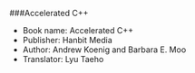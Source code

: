 ###Accelerated C++

- Book name: Accelerated C++
- Publisher: Hanbit Media
- Author: Andrew Koenig and Barbara E. Moo
- Translator: Lyu Taeho
